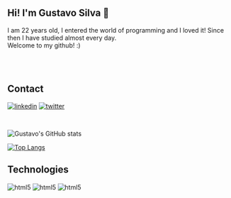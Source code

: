 ## Hi! I'm Gustavo Silva 🤙
<div>
<p>
I am 22 years old, I entered the world of programming and I loved it! Since then I have studied almost every day. <br/> Welcome to my github! :)</p>
</div>

<br/>
<br/>

## Contact


[![linkedin](https://img.shields.io/badge/LinkedIn-0077B5?style=for-the-badge&logo=linkedin&logoColor=white)](https://www.linkedin.com/in/xgusstavo/)
[![twitter](https://img.shields.io/badge/Twitter-1DA1F2?style=for-the-badge&logo=twitter&logoColor=white)](https://twitter.com/xGusstavoo)



<br/>

![Gustavo's GitHub stats](https://github-readme-stats.vercel.app/api?username=xgusstavo&show_icons=true&theme=dark)

[![Top Langs](https://github-readme-stats.vercel.app/api/top-langs/?username=xgusstavo&layout=compact)](https://github.com/anuraghazra/github-readme-stats)


## Technologies

<div style="display: inline_block">
<img align="center" alt="html5" src="https://img.shields.io/badge/HTML5-E34F26?style=for-the-badge&logo=html5&logoColor=white" />
<img align="center" alt="html5" src="https://img.shields.io/badge/CSS3-1572B6?style=for-the-badge&logo=css3&logoColor=white" />
<img align="center" alt="html5" src="https://img.shields.io/badge/JavaScript-F7DF1E?style=for-the-badge&logo=javascript&logoColor=black" />
</div>
